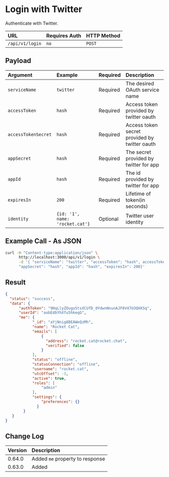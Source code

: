 # Login with Twitter

Authenticate with Twitter.

| URL             | Requires Auth | HTTP Method |
| :-------------- | :------------ | :---------- |
| `/api/v1/login` | `no`          | `POST`      |

## Payload

| Argument            | Example                         | Required | Description                                   |
| :------------------ | :------------------------------ | :------- | :-------------------------------------------- |
| `serviceName`       | `twitter`                       | Required | The desired OAuth service name                |
| `accessToken`       | `hash`                          | Required | Access token provided by twitter oauth        |
| `accessTokenSecret` | `hash`                          | Required | Access token secret provided by twitter oauth |
| `appSecret`         | `hash`                          | Required | The secret provided by twitter for app        |
| `appId`             | `hash`                          | Required | The id provided by twitter for app            |
| `expiresIn`         | `200`                           | Required | Lifetime of token(in seconds)                 |
| `identity`          | `{id: '1', name: 'rocket.cat'}` | Optional | Twitter user identity                          |

## Example Call - As JSON

```bash
curl -H "Content-type:application/json" \
      http://localhost:3000/api/v1/login \
      -d '{ "serviceName": "twitter", "accessToken": "hash", accessTokenSecret: "hash",
      "appSecret": "hash", "appId": "hash", "expiresIn": 200}'
```

## Result

```json
{
  "status": "success",
  "data": {
      "authToken": "9HqLlyZOugoStsXCUfD_0YdwnNnunAJF8V47U3QHXSq",
      "userId": "aobEdbYhXfu5hkeqG",
      "me": {
            "_id": "aYjNnig8BEAWeQzMh",
            "name": "Rocket Cat",
            "emails": [
                {
                  "address": "rocket.cat@rocket.chat",
                  "verified": false
                }
            ],
            "status": "offline",
            "statusConnection": "offline",
            "username": "rocket.cat",
            "utcOffset": -3,
            "active": true,
            "roles": [
                "admin"
            ],
            "settings": {
                "preferences": {}
              }
        }
   }
}
```

## Change Log

| Version | Description |
| :--- | :--- |
| 0.64.0 | Added `me` property to response |
| 0.63.0 | Added |

